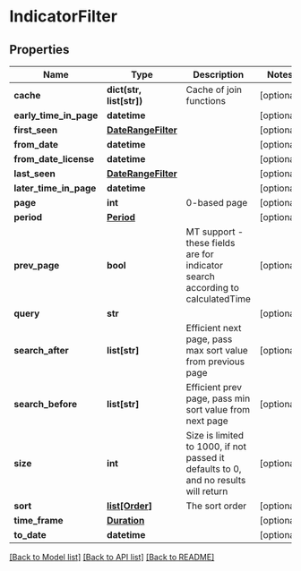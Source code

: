 # IndicatorFilter

## Properties
Name | Type | Description | Notes
------------ | ------------- | ------------- | -------------
**cache** | **dict(str, list[str])** | Cache of join functions | [optional] 
**early_time_in_page** | **datetime** |  | [optional] 
**first_seen** | [**DateRangeFilter**](DateRangeFilter.md) |  | [optional] 
**from_date** | **datetime** |  | [optional] 
**from_date_license** | **datetime** |  | [optional] 
**last_seen** | [**DateRangeFilter**](DateRangeFilter.md) |  | [optional] 
**later_time_in_page** | **datetime** |  | [optional] 
**page** | **int** | 0-based page | [optional] 
**period** | [**Period**](Period.md) |  | [optional] 
**prev_page** | **bool** | MT support - these fields are for indicator search according to calculatedTime | [optional] 
**query** | **str** |  | [optional] 
**search_after** | **list[str]** | Efficient next page, pass max sort value from previous page | [optional] 
**search_before** | **list[str]** | Efficient prev page, pass min sort value from next page | [optional] 
**size** | **int** | Size is limited to 1000, if not passed it defaults to 0, and no results will return | [optional] 
**sort** | [**list[Order]**](Order.md) | The sort order | [optional] 
**time_frame** | [**Duration**](Duration.md) |  | [optional] 
**to_date** | **datetime** |  | [optional] 

[[Back to Model list]](README.md#documentation-for-models) [[Back to API list]](../README.md#documentation-for-api-endpoints) [[Back to README]](../README.md)


